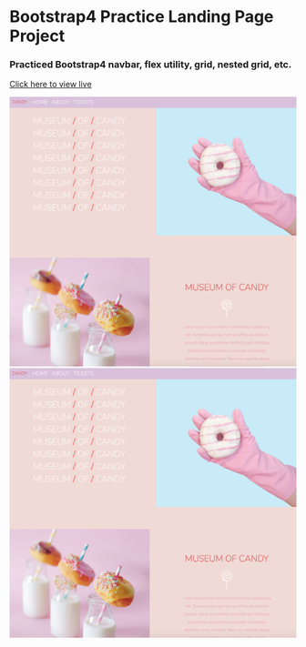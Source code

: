 # Bootstrap4 Practice Landing Page Project

### Practiced Bootstrap4 navbar, flex utility, grid, nested grid, etc.

[Click here to view live](https://hyhong-code.github.io/museum-of-candy/)

![preview1](previews/preview1.png)
![preview2](previews/preview1.png)
